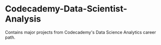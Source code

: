 # Codecademy-Data-Scientist-Analysis
Contains major projects from Codecademy's Data Science Analytics career path.